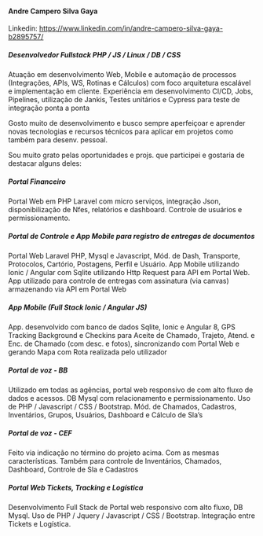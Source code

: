 #### Andre Campero Silva Gaya

Linkedin: https://www.linkedin.com/in/andre-campero-silva-gaya-b2895757/

##### Desenvolvedor Fullstack PHP / JS / Linux / DB / CSS

Atuação em desenvolvimento Web, Mobile e automação de processos (Integrações, APIs, WS, Rotinas e Cálculos) com foco arquitetura escalável e implementação em cliente. Experiência em desenvolvimento CI/CD, Jobs, Pipelines, utilização de Jankis, Testes unitários e Cypress para teste de integração ponta a ponta

Gosto muito de desenvolvimento e busco sempre aperfeiçoar e aprender novas tecnologias e recursos técnicos para aplicar em projetos como também para desenv. pessoal. 

Sou muito grato pelas oportunidades e projs. que participei e gostaria de destacar alguns deles:

##### Portal Financeiro
Portal Web em PHP Laravel com micro serviços, integração Json, disponibilização de Nfes, relatórios e dashboard. Controle de usuários e permissionamento.

##### Portal de Controle e App Mobile para registro de entregas de documentos
Portal Web Laravel PHP, Mysql e Javascript, Mód. de Dash, Transporte, Protocolos, Cartório, Postagens, Perfil e Usuário. App Mobile utilizando Ionic / Angular com Sqlite utilizando Http Request para API em Portal Web. App utilizado para controle de entregas com assinatura (via canvas) armazenando via API em Portal Web

##### App Mobile (Full Stack Ionic / Angular JS)
App. desenvolvido com banco de dados Sqlite, Ionic e Angular 8, GPS Tracking Background e Checkins para Aceite de Chamado, Trajeto, Atend. e Enc. de Chamado (com desc. e fotos), sincronizando com Portal Web e gerando Mapa com Rota realizada pelo utilizador

##### Portal de voz - BB
Utilizado em todas as agências, portal web responsivo de com alto fluxo de dados e acessos. DB Mysql com relacionamento e permissionamento. Uso de PHP / Javascript / CSS / Bootstrap. Mód. de Chamados, Cadastros, Inventários, Grupos, Usuários, Dashboard e Cálculo de Sla’s

##### Portal de voz - CEF
Feito via indicação no término do projeto acima. Com as mesmas características. Também para controle de Inventários, Chamados, Dashboard, Controle de Sla e Cadastros

##### Portal Web Tickets, Tracking e Logística
Desenvolvimento Full Stack de Portal web responsivo com alto fluxo, DB Mysql. Uso de PHP / Jquery / Javascript / CSS / Bootstrap. Integração entre Tickets e Logística.
